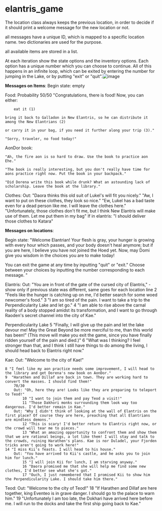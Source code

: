 # elantris_game

The location class always keeps the previous location, in order to decide if it should print a welcome message for the new location or not.

all messages have a unique ID, which is mapped to a specific location name. two dictionaries are used for the purpose.

all available items are stored in a list.

At each iteration show the state options and the inventory options. Each option has a unique number which you can choose to continue. All of this happens in an infinite loop, which can be exited by entering the number for jumping in the Lake, or by putting "exit" or "quit".![image](https://user-images.githubusercontent.com/67368977/124869389-d03cd400-dfc9-11eb-8b6f-45065717ae47.png)


**Messages on Items**:
Begin state: empty

Food: 
Probability 50/50
	"Congratulations, there is food! Now, you can either:
	
		eat it (1)
	
	bring it back to Galladon in New Elantris, so he can distribute it among the New Elantrians (2)
	
	or carry it in your bag, if you need it further along your trip (3)."
	
	"Sorry, traveler, no food today!"
	
AonDor book:
	
	"Ah, the fire aon is so hard to draw. Use the book to practice aon Ehe."
	
	"The book is really interesting, but you don't really have time for aons practice right now. Put the book in your backpack."
	
	"Did Dorena write this book while drunk? What an astounding lack of scholarship. Leave the book at the library."
	
Clothes: 
	Out: "Daora thinks this old suit of Lukel's will fit you nicely."
		"Aw, I want to put on these clothes, they look so nice."
		"Ew, Lukel has a bad taste even for a dead person like me. I will leave the clothes here."
		"Unfortunately, those clothes don't fit me, but I think New Elantris will make use of them. Let me put them in my bag"
		If in elantris: "I should deliver those clothes to Katara"





**Messages on locations**:

Begin state: "Welcome Elantrian! Your flesh is gray, your hunger is growing with every hour which passes, and your body doesn't heal anymore; but if you are here, I believe you have not joined the Hoed yet. Now, may Domi give you wisdom in the choices you are to make today!

You can exit the game at any time by inputting "quit" or "exit."
Choose between your choices by inputting the number corresponding to each message. "

Elantris:
	Out: "You are in front of the gate of the cursed city of Elantris," - show only if previous state was different, same goes for each location line
	2 "Feels like the hunger is catching up on me, I'd better search for some woed newcomer's food."
	3 "I am so tired of the pain. I want to take a trip to the Perpendicularity Lake and let go."
	4 "I am able to rise above the carnal reality of a body stopped amidst its transformation, and I want to go through Raoden's secret channel into the city of Kae."
	
Perpendicularity Lake
	5 "Finally, I will give up the pain and let the lake devour me! May the Great Beyond be more merciful to me, than this world has been!" (This move will make you exit the game, since you have finally ridden yourself of the pain and died.)"
	6 "What was I thinking? I feel stronger than that, and I think I still have things to do among the living, I should head back to Elantris right now."
	
Kae:
	Out: "Welcome to the city of Kae!"
	
	8 "I feel like my aon practice needs some improvement, I will head to the library and get Dorena's new book on AonDor."
	9  "Harathen and Dillaf are back in town. They are working hard to convert the masses. I should find them!"
		70/30
		Out: "Oh, here they are! Looks like they are preparing to teleport to Teod!"
			10 "I want to join them and pay Teod a visit!"
			11 "Those Dakhori monks surrounding them look way too dangerous. I'd better remain in Kae."
		Out: "Why I didn't think of looking at the wall of Elantris on the first place? Of course they are here, preaching that all Elantrians are mindless demons."
			12 "This is scary! I'd better return to Elantris right now, or the crowd will tear me to pieces."
			13 "What an amazing opportunity to confront them and show them that we are rational beings, a lot like them! I will stay and talk to the crowds, ruining Harathen's plans. Kae is nor Duladel, your Fjorden tricks aren't going to work here!"
	14 "I miss Kii's feasts. I will head to his house."
		Out: "You have arrived to Kii's castle, and he asks you to join him for lunch."
			15 "I will join Kii for lunch, I am starving anyway."
			16 "Daora promised me that she will help me find some new clothes, I'd better see what she's got."
			17 "Ouch, I just remembered that I promised Kii to show him the Perpendicularity Lake. I should take him there."

Teod:
	Out: "Welcome to the city of Teod!"
	18 "If Harathen and Dillaf are here together, king Eventeo is in grave danger. I should go to the palace to warn him."
	19 "Unfortunately I am too late, the Dokhari have arrived here before me. I will run to the docks and take the first ship going back to Kae."





